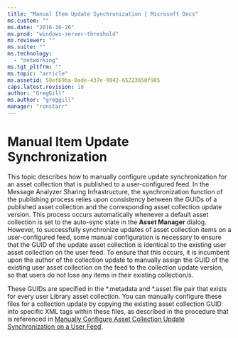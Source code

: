 ```yaml
---
title: "Manual Item Update Synchronization | Microsoft Docs"
ms.custom: ""
ms.date: "2016-10-26"
ms.prod: "windows-server-threshold"
ms.reviewer: ""
ms.suite: ""
ms.technology: 
  - "networking"
ms.tgt_pltfrm: ""
ms.topic: "article"
ms.assetid: 59ef69ba-0ade-437e-9942-65223650f905
caps.latest.revision: 18
author: "GregGill"
ms.author: "greggill"
manager: "ronstarr"
---
```

# Manual Item Update Synchronization
This topic describes how to manually configure update synchronization for an asset collection that is published to a user-configured feed. In the Message Analyzer Sharing Infrastructure, the synchronization function of the publishing process relies upon consistency between the GUIDs of a published asset collection and the corresponding asset collection update version. This process occurs automatically whenever a default asset collection is set to the auto-sync state in the **Asset Manager** dialog. However, to successfully synchronize updates of asset collection items on a user-configured feed, some manual configuration is necessary to ensure that the GUID of the update asset collection is identical to the existing user asset collection on the user feed. To ensure that this occurs, it is incumbent upon the author of the collection update to manually assign the GUID of the existing user asset collection on the feed to the collection update version, so that users do not lose any items in their existing collection/s.  
  
 These GUIDs are specified in the *.metadata and \*.asset file pair that exists for every user Library asset collection. You can manually configure these files for a collection update by copying the existing asset collection GUID into specific XML tags within these files, as described in the procedure that is referenced in [Manually Configure Asset Collection Update Synchronization on a User Feed](../messageanalyzer_content/procedures-using-the-asset-management-features.md#BKMK_ManualUpdateSyncing).